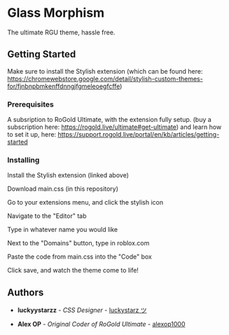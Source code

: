 # Glass Morphism

The ultimate RGU theme, hassle free.

## Getting Started

Make sure to install the Stylish extension (which can be found here: https://chromewebstore.google.com/detail/stylish-custom-themes-for/fjnbnpbmkenffdnngjfgmeleoegfcffe)

### Prerequisites

A subsription to RoGold Ultimate, with the extension fully setup. (buy a subscription here: https://rogold.live/ultimate#get-ultimate) and learn how to set it up, here: https://support.rogold.live/portal/en/kb/articles/getting-started 

### Installing

Install the Stylish extension (linked above)

Download main.css (in this repository)

Go to your extensions menu, and click the stylish icon

Navigate to the "Editor" tab

Type in whatever name you would like

Next to the "Domains" button, type in roblox.com

Paste the code from main.css into the "Code" box

Click save, and watch the theme come to life!

## Authors

* **luckyystarzz** - *CSS Designer* - [luckystarz ツ](https://github.com/luckystarzz)

* **Alex OP** - *Original Coder of RoGold Ultimate* - [alexop1000](https://github.com/alexop1000)
